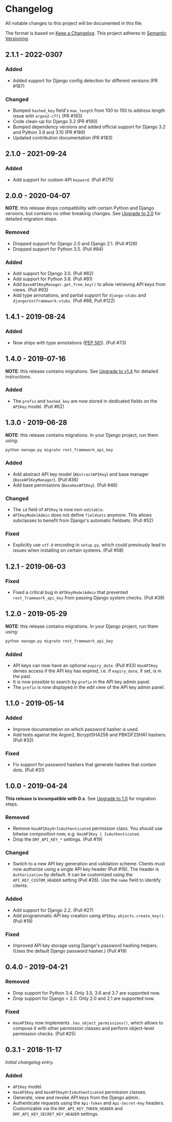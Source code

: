 # Changelog

All notable changes to this project will be documented in this file.

The format is based on [Keep a Changelog](https://keepachangelog.com/en/1.0.0/). This project adheres to [Semantic Versioning](https://semver.org/spec/v2.0.0.html).

## 2.1.1 - 2022-0307

### Added

- Added support for Django config detection for different versions (PR #187)

### Changed

- Bumped `hashed_key` field's `max_length` from 100 to 150 to address length issue with `argon2-cffi` (PR #193)
- Code clean-up for Django 3.2 (PR #190)
- Bumped dependency versions and added official support for Django 3.2 and Python 3.9 and 3.10 (PR #189)
- Updated contribution documentation (PR #183)

## 2.1.0 - 2021-09-24

### Added

- Add support for custom API `keyword`. (Pull #175)

## 2.0.0 - 2020-04-07

**NOTE**: this release drops compatibility with certain Python and Django versions, but contains no other breaking changes. See [Upgrade to 2.0](https://florimondmanca.github.io/djangorestframework-api-key/upgrade/2.0/) for detailed migration steps.

### Removed

- Dropped support for Django 2.0 and Django 2.1. (Pull #126)
- Dropped support for Python 3.5. (Pull #84)

### Added

- Add support for Django 3.0. (Pull #82)
- Add support for Python 3.8. (Pull #81)
- Add `BaseAPIKeyManager.get_from_key()` to allow retrieving API keys from views. (Pull #93)
- Add type annotations, and partial support for `django-stubs` and `djangorestframework-stubs`. (Pull #88, Pull #122)

## 1.4.1 - 2019-08-24

### Added

- Now ships with type annotations ([PEP 561](https://www.python.org/dev/peps/pep-0561/)). (Pull #73)

## 1.4.0 - 2019-07-16

**NOTE**: this release contains migrations. See [Upgrade to v1.4](https://florimondmanca.github.io/djangorestframework-api-key/upgrade/1.4/) for detailed instructions.

### Added

- The `prefix` and `hashed_key` are now stored in dedicated fields on the `APIKey` model. (Pull #62)

## 1.3.0 - 2019-06-28

**NOTE**: this release contains migrations. In your Django project, run them using:

```python
python manage.py migrate rest_framework_api_key
```

### Added

- Add abstract API key model (`AbstractAPIKey`) and base manager (`BaseAPIKeyManager`). (Pull #36)
- Add base permissions (`BaseHasAPIKey`). (Pull #46)

### Changed

- The `id` field of `APIKey` is now non-`editable`.
- `APIKeyModelAdmin` does not define `fieldsets` anymore. This allows subclasses to benefit from Django's automatic fieldsets. (Pull #52)

### Fixed

- Explicitly use `utf-8` encoding in `setup.py`, which could previously lead to issues when installing on certain systems. (Pull #58)

## 1.2.1 - 2019-06-03

### Fixed

- Fixed a critical bug in `APIKeyModelAdmin` that prevented `rest_framework_api_key` from passing Django system checks. (Pull #39)

## 1.2.0 - 2019-05-29

**NOTE**: this release contains migrations. In your Django project, run them using:

```python
python manage.py migrate rest_framework_api_key
```

### Added

- API keys can now have an optional `expiry_date`. (Pull #33) `HasAPIKey` denies access if the API key has expired, i.e. if `expiry_date`, if set, is in the past.
- It is now possible to search by `prefix` in the API key admin panel.
- The `prefix` is now displayed in the edit view of the API key admin panel.

## 1.1.0 - 2019-05-14

### Added

- Improve documentation on which password hasher is used.
- Add tests against the Argon2, BcryptSHA256 and PBKDF2SHA1 hashers. (Pull #32)

### Fixed

- Fix support for password hashers that generate hashes that contain dots. (Pull #31)

## 1.0.0 - 2019-04-24

**This release is incompatible with 0.x**. See [Upgrade to 1.0](https://florimondmanca.github.io/djangorestframework-api-key/upgrade/1.4/) for migration steps.

### Removed

- Remove `HasAPIKeyOrIsAuthenticated` permission class. You should use bitwise composition now, e.g. `HasAPIKey | IsAuthenticated`.
- Drop the `DRF_API_KEY_*` settings. (Pull #19)

### Changed

- Switch to a new API key generation and validation scheme. Clients must now authorize using a single API key header (Pull #19). The header is `Authorization` by default. It can be customized using the `API_KEY_CUSTOM_HEADER` setting (Pull #26). Use the `name` field to identify clients.

### Added

- Add support for Django 2.2. (Pull #27)
- Add programmatic API key creation using `APIKey.objects.create_key()`. (Pull #19)

### Fixed

- Improved API key storage using Django's password hashing helpers. (Uses the default Django password hasher.) (Pull #19)

## 0.4.0 - 2019-04-21

### Removed

- Drop support for Python 3.4. Only 3.5, 3.6 and 3.7 are supported now.
- Drop support for Django < 2.0. Only 2.0 and 2.1 are supported now.

### Fixed

- `HasAPIKey` now implements `.has_object_permissions()`, which allows to compose it with other permission classes and perform object-level permission checks. (Pull #25)

## 0.3.1 - 2018-11-17

_Initial changelog entry._

### Added

- `APIKey` model.
- `HasAPIKey` and `HasAPIKeyOrIsAuthenticated` permission classes.
- Generate, view and revoke API keys from the Django admin.
- Authenticate requests using the `Api-Token` and `Api-Secret-Key` headers. Customizable via the `DRF_API_KEY_TOKEN_HEADER` and `DRF_API_KEY_SECRET_KEY_HEADER` settings.
